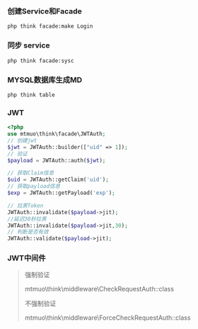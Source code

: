 ### 创建Service和Facade

```shell
php think facade:make Login
```

### 同步 service

```shell
php think facade:sysc
```

### MYSQL数据库生成MD

```shell
php think table
```

### JWT

```php
<?php
use mtmuo\think\facade\JWTAuth;
// 创建jwt
$jwt = JWTAuth::builder(["uid" => 1]);
// 验证
$payload = JWTAuth::auth($jwt);

// 获取Claim信息
$uid = JWTAuth::getClaim('uid');
// 获取payload信息
$exp = JWTAuth::getPayload('exp');

// 拉黑Token
JWTAuth::invalidate($payload->jit);
//延迟30秒拉黑
JWTAuth::invalidate($payload->jit,30);
// 判断是否有效
JWTAuth::validate($payload->jit);
```

### JWT中间件
> 强制验证
> 
> mtmuo\think\middleware\CheckRequestAuth::class
> 
> 不强制验证
> 
> mtmuo\think\middleware\ForceCheckRequestAuth::class
>
